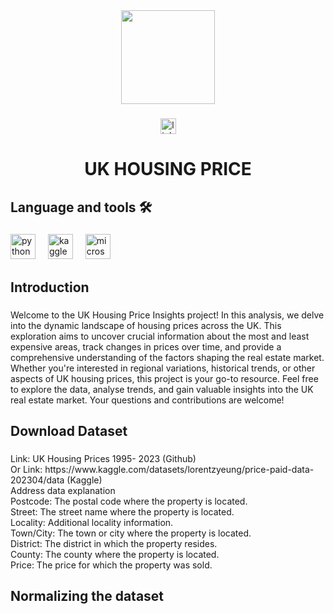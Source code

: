 <div align="center">
  <img height="150" src="https://camo.githubusercontent.com/62da68eb62b1e5f175f7d1f0191dd89a653d7908feb22d37d4a0ab07365d6791/68747470733a2f2f6d656469612e67697068792e636f6d2f6d656469612f4d3967624264396e6244724f5475314d71782f67697068792e676966"  />
</div>

###

<div align="center">
  <img src="https://img.shields.io/static/v1?message=LinkedIn&logo=linkedin&label=&color=0077B5&logoColor=white&labelColor=&style=for-the-badge" height="25" alt="linkedin logo"  />
</div>

###

<h1 align="center">UK HOUSING PRICE</h1>

###

<h2 align="left">Language and tools 🛠</h2>

###

<div align="left">
  <img src="https://cdn.jsdelivr.net/gh/devicons/devicon/icons/python/python-original.svg" height="40" alt="python logo"  />
  <img width="12" />
  <img src="https://cdn.jsdelivr.net/gh/devicons/devicon/icons/kaggle/kaggle-original.svg" height="40" alt="kaggle logo"  />
  <img width="12" />
  <img src="https://cdn.jsdelivr.net/gh/devicons/devicon/icons/microsoftsqlserver/microsoftsqlserver-plain.svg" height="40" alt="microsoftsqlserver logo"  />
</div>

###

<h2 align="left">Introduction</h2>

###

<p align="left">Welcome to the UK Housing Price Insights project! In this analysis, we delve into the dynamic landscape of housing prices across the UK. This exploration aims to uncover crucial information about the most and least expensive areas, track changes in prices over time, and provide a comprehensive understanding of the factors shaping the real estate market. <br>
Whether you're interested in regional variations, historical trends, or other aspects of UK housing prices, this project is your go-to resource. Feel free to explore the data, analyse trends, and gain valuable insights into the UK real estate market. Your questions and contributions are welcome!
</p>

###

<h2 align="left">Download Dataset</h2>

###

<p align="left">Link: UK Housing Prices 1995- 2023 (Github)<br>Or Link: https://www.kaggle.com/datasets/lorentzyeung/price-paid-data-202304/data (Kaggle)<br>Address data explanation<br>Postcode: The postal code where the property is located.<br>Street: The street name where the property is located.<br>Locality: Additional locality information.<br>Town/City: The town or city where the property is located.<br>District: The district in which the property resides.<br>County: The county where the property is located.<br>Price: The price for which the property was sold.</p>

###

<h2 align="left">Normalizing the dataset</h2>

###
